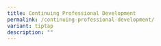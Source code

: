 ```yaml
---
title: Continuing Professional Development
permalink: /continuing-professional-development/
variant: tiptap
description: ""
---
```

